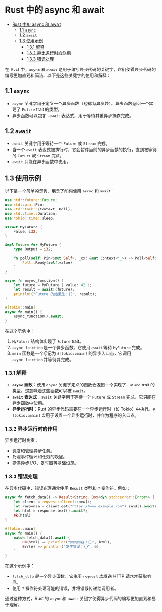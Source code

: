 # Rust 中的 async 和 await

<!-- TOC START -->
- [Rust 中的 async 和 await](#rust-中的-async-和-await)
  - [1.1 `async`](#11-async)
  - [1.2 `await`](#12-await)
  - [1.3 使用示例](#13-使用示例)
    - [1.3.1 解释](#131-解释)
    - [1.3.2 异步运行时的作用](#132-异步运行时的作用)
    - [1.3.3 错误处理](#133-错误处理)
<!-- TOC END -->

在 Rust 中，`async` 和 `await` 是用于编写异步代码的关键字，它们使得异步代码的编写更加直观和简洁。以下是这些关键字的使用和解释：

## 1.1 `async`

- `async` 关键字用于定义一个异步函数（也称为异步块）。异步函数返回一个实现了 `Future` trait 的类型。
- 异步函数可以包含 `.await` 表达式，用于等待其他异步操作完成。

## 1.2 `await`

- `await` 关键字用于等待一个 `Future` 或 `Stream` 完成。
- 当一个 `await` 表达式被执行时，它会暂停当前的异步函数的执行，直到被等待的 `Future` 或 `Stream` 完成。
- `await` 只能在异步函数中使用。

## 1.3 使用示例

以下是一个简单的示例，展示了如何使用 `async` 和 `await`：

```rust
use std::future::Future;
use std::pin::Pin;
use std::task::{Context, Poll};
use std::time::Duration;
use tokio::time::sleep;

struct MyFuture {
    value: i32,
}

impl Future for MyFuture {
    type Output = i32;

    fn poll(self: Pin<&mut Self>, _cx: &mut Context<'_>) -> Poll<Self::Output> {
        Poll::Ready(self.value)
    }
}

async fn async_function() {
    let future = MyFuture { value: 42 };
    let result = await!(future);
    println!("Future 的结果是：{}", result);
}

#[tokio::main]
async fn main() {
    async_function().await;
}

```

在这个示例中：

1. `MyFuture` 结构体实现了 `Future` trait。
2. `async_function` 是一个异步函数，它使用 `await` 等待 `MyFuture` 完成。
3. `main` 函数是一个标记为 `#[tokio::main]` 的异步入口点，它调用 `async_function` 并等待其完成。

### 1.3.1 解释

- **`async` 函数**：使用 `async` 关键字定义的函数会返回一个实现了 `Future` trait 的类型。这意味着这些函数可以被 `await`。
- **`await` 表达式**：`await` 关键字用于等待一个 `Future` 或 `Stream` 完成。它只能在异步函数中使用。
- **异步运行时**：Rust 的异步代码需要在一个异步运行时（如 Tokio）中执行。`#[tokio::main]` 宏用于设置一个异步运行时，并作为程序的入口点。

### 1.3.2 异步运行时的作用

异步运行时负责：

- 调度和管理异步任务。
- 处理事件循环和任务的唤醒。
- 提供异步 I/O、定时器等基础设施。

### 1.3.3 错误处理

在异步代码中，错误处理通常使用 `Result` 类型和 `?` 操作符。例如：

```rust
async fn fetch_data() -> Result<String, Box<dyn std::error::Error>> {
    let client = reqwest::Client::new();
    let response = client.get("https://www.example.com").send().await?;
    let html = response.text().await?;
    Ok(html)
}

#[tokio::main]
async fn main() {
    match fetch_data().await {
        Ok(html) => println!("网页内容：{}", html),
        Err(e) => println!("发生错误：{}", e),
    }
}

```

在这个示例中：

- `fetch_data` 是一个异步函数，它使用 `reqwest` 库发送 HTTP 请求并获取响应。
- 使用 `?` 操作符处理可能的错误，并将错误传递给调用者。

通过这种方式，Rust 的 `async` 和 `await` 关键字使得异步代码的编写更加直观和易于理解。
